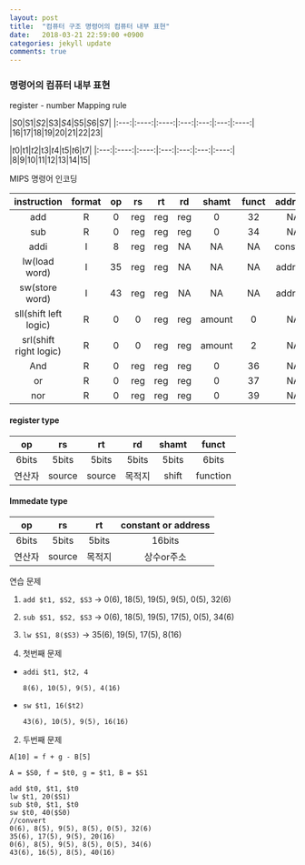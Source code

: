 ```yaml
---
layout: post
title:  "컴퓨터 구조 명령어의 컴퓨터 내부 표현"
date:   2018-03-21 22:59:00 +0900
categories: jekyll update
comments: true
---
```


### 명령어의 컴퓨터 내부 표현
register - number Mapping rule

|$S0|$S1|$S2|$S3|$S4|$S5|$S6|$S7|
|:---:|:----:|:----:|:---:|:---:|:---:|:----:|
|16|17|18|19|20|21|22|23|

|$t0|$t1|$t2|$t3|$t4|$t5|$t6|$t7|
|:---:|:----:|:----:|:---:|:---:|:---:|:----:|
|8|9|10|11|12|13|14|15|

MIPS 명령어 인코딩


|instruction|format|op|rs|rt|rd|shamt|funct|address|
|:---:|:---:|:---:|:---:|:---:|:---:|:---:|:---:|:---:|
|add|R|0|reg|reg|reg|0|32|NA|
|sub|R|0|reg|reg|reg|0|34|NA|
|addi|I|8|reg|reg|NA|NA|NA|constant|
|lw(load word)|I|35|reg|reg|NA|NA|NA|address|
|sw(store word)|I|43|reg|reg|NA|NA|NA|address|
|sll(shift left logic)|R|0|0|reg|reg|amount|0|NA|
|srl(shift right logic)|R|0|0|reg|reg|amount|2|NA|
|And|R|0|reg|reg|reg|0|36|NA|
|or|R|0|reg|reg|reg|0|37|NA|
|nor|R|0|reg|reg|reg|0|39|NA|

#### register type

|op|rs|rt|rd|shamt|funct|
|:---:|:---:|:---:|:---:|:---:|:---:|
|6bits|5bits|5bits|5bits|5bits|6bits|
|연산자|source|source|목적지|shift|function|

#### Immedate type

|op|rs|rt|constant or address|
|:---:|:---:|:---:|:---:|
|6bits|5bits|5bits|16bits|
|연산자|source|목적지|상수or주소|

연습 문제

1. `add $t1, $S2, $S3` -> 0(6), 18(5), 19(5), 9(5), 0(5), 32(6)
2. `sub $S1, $S2, $S3` -> 0(6), 18(5), 19(5), 17(5), 0(5), 34(6)
3. `lw $S1, 8($S3)` ->  35(6), 19(5), 17(5), 8(16)


1. 첫번째 문제

  * `addi $t1, $t2, 4`

    `8(6), 10(5), 9(5), 4(16)`

  * `sw $t1, 16($t2)`

    `43(6), 10(5), 9(5), 16(16)`

2. 두번째 문제

```
A[10] = f + g - B[5]

A = $S0, f = $t0, g = $t1, B = $S1

add $t0, $t1, $t0
lw $t1, 20($S1)
sub $t0, $t1, $t0
sw $t0, 40($S0)
//convert
0(6), 8(5), 9(5), 8(5), 0(5), 32(6)
35(6), 17(5), 9(5), 20(16)
0(6), 8(5), 9(5), 8(5), 0(5), 34(6)
43(6), 16(5), 8(5), 40(16)
```
  <!--숙제 20141640 이석원
```
B[8] = A[i - j];
B = $S4, A = $S3, i = $S0, j = $ S1

sub $S0, $S0, $S1
sll $S0, $S0, 2
add $S0, $S3, $S0
lw $S1, 0($S0)
addi $t0, $zero, 8
sll $t0, $t0, 2
add $S4, $S4, $t0
sw $S1, 0($S4)

0(6)16(5)17(5)16(5)0(5)34(6)
0(6)0(5)16(5)16(5)2(5)0(6)
0(6)19(5)16(5)16(5)0(6)32(6)
35(6)16(5)17(5)0(16)
8(6)0(5)8(5)8(16)
0(6)0(5)17(5)17(5)2(5)0(6)
0(6)20(5)18(5)20(5)0(5)32(6)
43(6)20(5)17(5)0(16)
```
  -->
